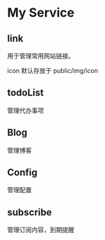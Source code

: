 # My Service

## link

用于管理常用网站链接。

icon 默认存放于 public/img/icon

## todoList

管理代办事项

## Blog

管理博客

## Config

管理配置

## subscribe 

管理订阅内容，到期提醒